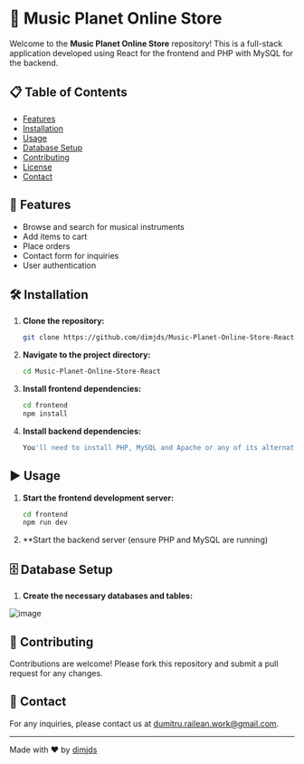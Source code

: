 # 🎸 Music Planet Online Store

Welcome to the **Music Planet Online Store** repository! This is a full-stack application developed using React for the frontend and PHP with MySQL for the backend.

## 📋 Table of Contents
- [Features](#features)
- [Installation](#installation)
- [Usage](#usage)
- [Database Setup](#database-setup)
- [Contributing](#contributing)
- [License](#license)
- [Contact](#contact)

## 🚀 Features
- Browse and search for musical instruments
- Add items to cart
- Place orders
- Contact form for inquiries
- User authentication

## 🛠️ Installation
1. **Clone the repository:**
    ```bash
    git clone https://github.com/dimjds/Music-Planet-Online-Store-React.git
    ```
2. **Navigate to the project directory:**
    ```bash
    cd Music-Planet-Online-Store-React
    ```
3. **Install frontend dependencies:**
    ```bash
    cd frontend
    npm install
    ```
4. **Install backend dependencies:**
    ```bash
    You'll need to install PHP, MySQL and Apache or any of its alternatives separately.
    ```

## ▶️ Usage
1. **Start the frontend development server:**
    ```bash
    cd frontend
    npm run dev
    ```
2. **Start the backend server (ensure PHP and MySQL are running)

## 🗄️ Database Setup
1. **Create the necessary databases and tables:**

![image](https://github.com/user-attachments/assets/95ef7bec-bcad-4864-8ddf-d18caed75c5a)


## 🤝 Contributing
Contributions are welcome! Please fork this repository and submit a pull request for any changes.

## 📧 Contact
For any inquiries, please contact us at [dumitru.railean.work@gmail.com](mailto:dumitru.railean.work@gmail.com).

---

Made with ❤️ by [dimjds](https://github.com/dimjds)
